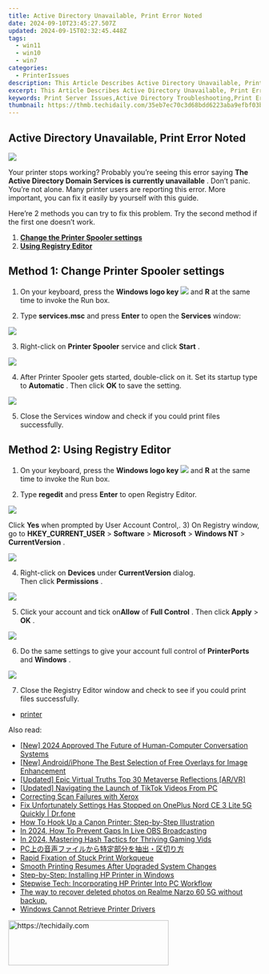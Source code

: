 ```yaml
---
title: Active Directory Unavailable, Print Error Noted
date: 2024-09-10T23:45:27.507Z
updated: 2024-09-15T02:32:45.448Z
tags:
  - win11
  - win10
  - win7
categories:
  - PrinterIssues
description: This Article Describes Active Directory Unavailable, Print Error Noted
excerpt: This Article Describes Active Directory Unavailable, Print Error Noted
keywords: Print Server Issues,Active Directory Troubleshooting,Print Errors Active Directory,Network Print Problems,Print Server Unavailable Error,Active Directory Failure Solutions,Print Service Discovery Errors
thumbnail: https://thmb.techidaily.com/35eb7ec70c3d68bdd6223aba9efbf03bc030e84e65b3cf939f3e4c2fcf3f5d40.jpg
---
```


## Active Directory Unavailable, Print Error Noted

![](https://images.drivereasy.com/wp-content/uploads/2017/05/1-29.jpg)
  
 Your printer stops working? Probably you’re seeing this error saying **The Active Directory Domain Services is currently unavailable** . Don’t panic. You’re not alone. Many printer users are reporting this error. More important, you can fix it easily by yourself with this guide.

 Here’re 2 methods you can try to fix this problem. Try the second method if the first one doesn’t work.

1. **[Change the Printer Spooler settings](#method1)**
2. **[Using Registry Editor](#method2)**

## Method 1: Change Printer Spooler settings

1) On your keyboard, press the   **Windows logo key** ![](https://images.drivereasy.com/wp-content/uploads/2017/08/img_59a516b53b983.png) and **R**  at the same time to invoke the Run box.

2) Type **services.msc**  and press **Enter**  to open the **Services**  window:

![](https://images.drivereasy.com/wp-content/uploads/2017/08/img_59a50a818f88a.png)

 3) Right-click on **Printer Spooler**  service and click **Start** .  
  
![](https://images.drivereasy.com/wp-content/uploads/2017/05/3-31.jpg)
  
 4) After Printer Spooler gets started, double-click on it. Set its startup type to **Automatic** . Then click **OK**  to save the setting.  
  
![](https://images.drivereasy.com/wp-content/uploads/2017/05/4-33.jpg)
  
 5) Close the Services window and check if you could print files successfully.  

## Method 2: Using Registry Editor

1) On your keyboard, press the   **Windows logo key** ![](https://images.drivereasy.com/wp-content/uploads/2017/08/img_59a516b53b983.png) and **R**  at the same time to invoke the Run box.
  
2) Type **regedit**  and press **Enter** to open Registry Editor.  
  
**![](https://images.drivereasy.com/wp-content/uploads/2017/05/5-23.jpg)**

 Click **Yes** when prompted by User Account Control,.
 3) On Registry window, go to **HKEY\_CURRENT\_USER** \> **Software**  \> **Microsoft**  \> **Windows NT**  \> **CurrentVersion** .  
  
![](https://images.drivereasy.com/wp-content/uploads/2017/05/6-2.png)

 4) Right-click on **Devices**  under **CurrentVersion**  dialog.  
 Then click **Permissions** .  
  
![](https://images.drivereasy.com/wp-content/uploads/2017/05/7-14.jpg)
  
 5) Click your account and tick on**Allow** of **Full Control** . Then click **Apply**  \> **OK** .  
  
![](https://images.drivereasy.com/wp-content/uploads/2017/05/8-13.jpg)
  
 6) Do the same settings to give your account full control of **PrinterPorts**  and **Windows** .  
  
![](https://images.drivereasy.com/wp-content/uploads/2017/05/9-12.jpg)
  
 7) Close the Registry Editor window and check to see if you could print files successfully.

* [printer](https://tools.techidaily.com/drivereasy/download/)

<ins class="adsbygoogle"
     style="display:block"
     data-ad-format="autorelaxed"
     data-ad-client="ca-pub-7571918770474297"
     data-ad-slot="1223367746"></ins>

<ins class="adsbygoogle"
     style="display:block"
     data-ad-client="ca-pub-7571918770474297"
     data-ad-slot="8358498916"
     data-ad-format="auto"
     data-full-width-responsive="true"></ins>

<span class="atpl-alsoreadstyle">Also read:</span>
<div><ul>
<li><a href="https://fox-info.techidaily.com/new-2024-approved-the-future-of-human-computer-conversation-systems/"><u>[New] 2024 Approved The Future of Human-Computer Conversation Systems</u></a></li>
<li><a href="https://extra-hints.techidaily.com/new-androidiphone-the-best-selection-of-free-overlays-for-image-enhancement/"><u>[New] Android/iPhone The Best Selection of Free Overlays for Image Enhancement</u></a></li>
<li><a href="https://fox-blue.techidaily.com/updated-epic-virtual-truths-top-30-metaverse-reflections-arvr/"><u>[Updated] Epic Virtual Truths Top 30 Metaverse Reflections [AR/VR]</u></a></li>
<li><a href="https://tiktok-video-recordings.techidaily.com/updated-navigating-the-launch-of-tiktok-videos-from-pc/"><u>[Updated] Navigating the Launch of TikTok Videos From PC</u></a></li>
<li><a href="https://printer-issues.techidaily.com/correcting-scan-failures-with-xerox/"><u>Correcting Scan Failures with Xerox</u></a></li>
<li><a href="https://howto.techidaily.com/fix-unfortunately-settings-has-stopped-on-oneplus-nord-ce-3-lite-5g-quickly-drfone-by-drfone-fix-android-problems-fix-android-problems/"><u>Fix Unfortunately Settings Has Stopped on OnePlus Nord CE 3 Lite 5G Quickly | Dr.fone</u></a></li>
<li><a href="https://printer-issues.techidaily.com/how-to-hook-up-a-canon-printer-step-by-step-illustration/"><u>How To Hook Up a Canon Printer: Step-by-Step Illustration</u></a></li>
<li><a href="https://digital-screen-recording.techidaily.com/in-2024-how-to-prevent-gaps-in-live-obs-broadcasting/"><u>In 2024, How To Prevent Gaps In Live OBS Broadcasting</u></a></li>
<li><a href="https://youtube-stream.techidaily.com/in-2024-mastering-hash-tactics-for-thriving-gaming-vids/"><u>In 2024, Mastering Hash Tactics for Thriving Gaming Vids</u></a></li>
<li><a href="https://blog-min.techidaily.com/1726028281437-pc/"><u>PC上の音声ファイルから特定部分を抽出・区切り方</u></a></li>
<li><a href="https://printer-issues.techidaily.com/rapid-fixation-of-stuck-print-workqueue/"><u>Rapid Fixation of Stuck Print Workqueue</u></a></li>
<li><a href="https://printer-issues.techidaily.com/smooth-printing-resumes-after-upgraded-system-changes/"><u>Smooth Printing Resumes After Upgraded System Changes</u></a></li>
<li><a href="https://printer-issues.techidaily.com/step-by-step-installing-hp-printer-in-windows/"><u>Step-by-Step: Installing HP Printer in Windows</u></a></li>
<li><a href="https://printer-issues.techidaily.com/stepwise-tech-incorporating-hp-printer-into-pc-workflow/"><u>Stepwise Tech: Incorporating HP Printer Into PC Workflow</u></a></li>
<li><a href="https://techidaily.com/the-way-to-recover-deleted-photos-on-realme-narzo-60-5g-without-backup-by-fonelab-android-recover-photos/"><u>The way to recover deleted photos on Realme Narzo 60 5G without backup.</u></a></li>
<li><a href="https://printer-issues.techidaily.com/windows-cannot-retrieve-printer-drivers/"><u>Windows Cannot Retrieve Printer Drivers</u></a></li>
</ul></div>

<!-- affiliate ads begin -->
<a href="https://wigfever.sjv.io/c/5597632/2014850/22899" target="_top" id="2014850">
  <img src="//a.impactradius-go.com/display-ad/22899-2014850" border="0" alt="https://techidaily.com" width="320" height="90"/>
</a>
<img height="0" width="0" src="https://wigfever.sjv.io/i/5597632/2014850/22899" style="position:absolute;visibility:hidden;" border="0" />
<!-- affiliate ads end -->

